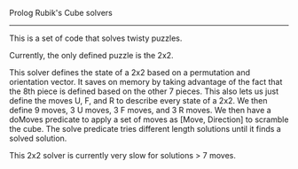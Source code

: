 Prolog Rubik's Cube solvers

----

This is a set of code that solves twisty puzzles.

Currently, the only defined puzzle is the 2x2.

This solver defines the state of a 2x2 based on a permutation and orientation vector. It saves on memory by taking advantage of the fact that the 8th piece is defined based on the other 7 pieces. This also lets us just define the moves U, F, and R to describe every state of a 2x2. We then define 9 moves, 3 U moves, 3 F moves, and 3 R moves. We then have a doMoves predicate to apply a set of moves as [Move, Direction] to scramble the cube. The solve predicate tries different length solutions until it finds a solved solution.

This 2x2 solver is currently very slow for solutions > 7 moves.
